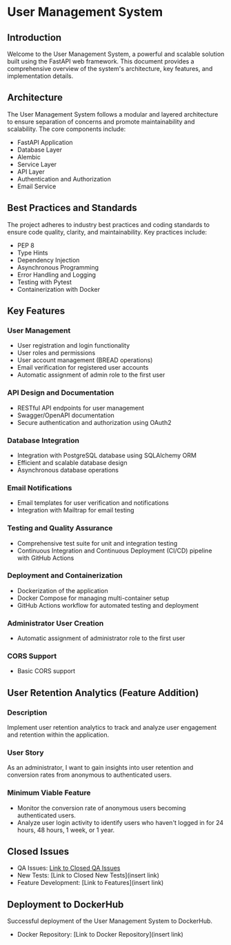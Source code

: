 # User Management System

## Introduction
Welcome to the User Management System, a powerful and scalable solution built using the FastAPI web framework. This document provides a comprehensive overview of the system's architecture, key features, and implementation details.

## Architecture
The User Management System follows a modular and layered architecture to ensure separation of concerns and promote maintainability and scalability. The core components include:
- FastAPI Application
- Database Layer
- Alembic
- Service Layer
- API Layer
- Authentication and Authorization
- Email Service

## Best Practices and Standards
The project adheres to industry best practices and coding standards to ensure code quality, clarity, and maintainability. Key practices include:
- PEP 8
- Type Hints
- Dependency Injection
- Asynchronous Programming
- Error Handling and Logging
- Testing with Pytest
- Containerization with Docker

## Key Features
### User Management
- User registration and login functionality
- User roles and permissions
- User account management (BREAD operations)
- Email verification for registered user accounts
- Automatic assignment of admin role to the first user

### API Design and Documentation
- RESTful API endpoints for user management
- Swagger/OpenAPI documentation
- Secure authentication and authorization using OAuth2

### Database Integration
- Integration with PostgreSQL database using SQLAlchemy ORM
- Efficient and scalable database design
- Asynchronous database operations

### Email Notifications
- Email templates for user verification and notifications
- Integration with Mailtrap for email testing

### Testing and Quality Assurance
- Comprehensive test suite for unit and integration testing
- Continuous Integration and Continuous Deployment (CI/CD) pipeline with GitHub Actions

### Deployment and Containerization
- Dockerization of the application
- Docker Compose for managing multi-container setup
- GitHub Actions workflow for automated testing and deployment

### Administrator User Creation
- Automatic assignment of administrator role to the first user

### CORS Support
- Basic CORS support

## User Retention Analytics (Feature Addition)
### Description
Implement user retention analytics to track and analyze user engagement and retention within the application.

### User Story
As an administrator, I want to gain insights into user retention and conversion rates from anonymous to authenticated users.

### Minimum Viable Feature
- Monitor the conversion rate of anonymous users becoming authenticated users.
- Analyze user login activity to identify users who haven't logged in for 24 hours, 48 hours, 1 week, or 1 year.

## Closed Issues
- QA Issues: [Link to Closed QA Issues](https://github.com/zoebrito/is601Final-Spring2024/issues?q=is%3Aissue+is%3Aclosed)
- New Tests: [Link to Closed New Tests](insert link)
- Feature Development: [Link to Features](insert link)

## Deployment to DockerHub
Successful deployment of the User Management System to DockerHub.

- Docker Repository: [Link to Docker Repository](insert link)
